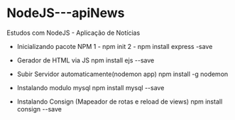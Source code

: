 # NodeJS---apiNews
Estudos com NodeJS - Aplicação de Notícias

- Inicializando pacote NPM
1 - npm init
2 - npm install express -save

- Gerador de HTML via JS
npm install ejs --save

- Subir Servidor automaticamente(nodemon app)
npm install -g nodemon

- Instalando modulo mysql
npm install mysql --save

- Instalando Consign (Mapeador de rotas e reload de views)
npm install consign --save

